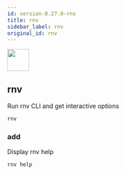 ```yaml
---
id: version-0.27.0-rnv
title: rnv
sidebar_label: rnv
original_id: rnv
---
```


<img src="https://renative.org/img/ic_cli.png" width=50 height=50 />

## rnv

Run rnv CLI and get interactive options

```bash
rnv
```

### add

Display rnv help

```bash
rnv help
```
